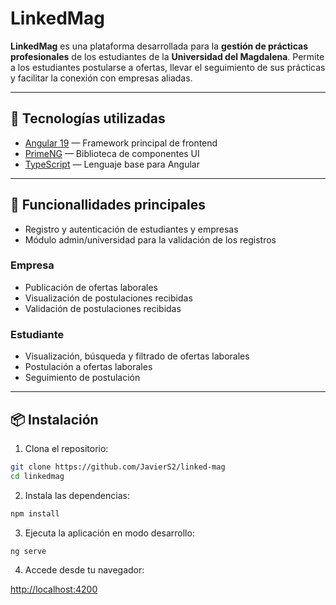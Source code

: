 # LinkedMag

**LinkedMag** es una plataforma desarrollada para la **gestión de prácticas profesionales** de los estudiantes de la **Universidad del Magdalena**. Permite a los estudiantes postularse a ofertas, llevar el seguimiento de sus prácticas y facilitar la conexión con empresas aliadas.

---

## 🚀 Tecnologías utilizadas

- [Angular 19](https://angular.io/) — Framework principal de frontend
- [PrimeNG](https://www.primefaces.org/primeng/) — Biblioteca de componentes UI
- [TypeScript](https://www.typescriptlang.org/) — Lenguaje base para Angular

---

## 🧩 Funcionallidades principales

- Registro y autenticación de estudiantes y empresas
- Módulo admin/universidad para la validación de los registros

### Empresa
- Publicación de ofertas laborales 
- Visualización de postulaciones recibidas
- Validación de postulaciones recibidas

### Estudiante
- Visualización, búsqueda y filtrado de ofertas laborales
- Postulación a ofertas laborales
- Seguimiento de postulación

---

## 📦 Instalación

1. Clona el repositorio:

```bash
git clone https://github.com/JavierS2/linked-mag
cd linkedmag
```

2. Instala las dependencias:

```bash
npm install
```

3. Ejecuta la aplicación en modo desarrollo:

```bash
ng serve
```

4. Accede desde tu navegador:

<http://localhost:4200>


